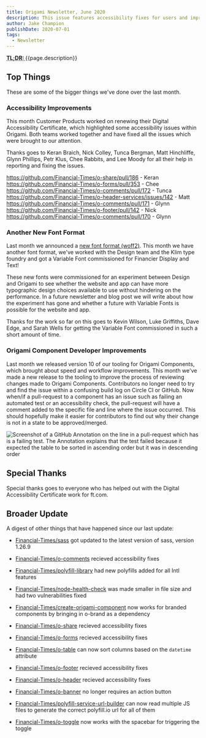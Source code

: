 ```yaml
---
title: Origami Newsletter, June 2020
description: This issue features accessibility fixes for users and improvements for developers.
author: Jake Champion
publishDate: 2020-07-01
tags:
  - Newsletter
---
```


<abbr title="Too long; didn't read">
	<strong>
	TL;DR:
	</strong>
</abbr> {{page.description}}

## Top Things

These are some of the bigger things we've done over the last month.

### Accessibility Improvements

This month Customer Products worked on renewing their Digital Accessibility Certificate, which highlighted some accessibility issues within Origami. Both teams worked together and have fixed all the issues which were brought to our attention.

Thanks goes to Keran Braich, Nick Colley, Tunca Bergman, Matt Hinchliffe, Glynn Phillips, Petr Klus, Chee Rabbits, and Lee Moody for all their help in reporting and fixing the issues.

https://github.com/Financial-Times/o-share/pull/186 - Keran
https://github.com/Financial-Times/o-forms/pull/353 - Chee
https://github.com/Financial-Times/o-comments/pull/172 - Tunca
https://github.com/Financial-Times/o-header-services/issues/142 - Matt
https://github.com/Financial-Times/o-comments/pull/171 - Glynn
https://github.com/Financial-Times/o-footer/pull/142 - Nick
https://github.com/Financial-Times/o-comments/pull/170 - Glynn

### Another New Font Format

Last month we announced a [new font format (woff2)](/blog/2020/06/01/newsletter/#a-new-font-format). This month we have another font format, we've worked with the Design team and the Klim type foundry and got a Variable Font commissioned for Financier Display and Text!

These new fonts were commissioned for an experiment between Design and Origami to see whether the website and app can have more typographic design choices available to use without hindering on the performance. In a future newsletter and blog post we will write about how the experiment has gone and whether a future with Variable Fonts is possible for the website and app.

Thanks for the work so far on this goes to Kevin Wilson, Luke Griffiths, Dave Edge, and Sarah Wells for getting the Variable Font commissioned in such a short amount of time.

### Origami Component Developer Improvements

Last month we released version 10 of our tooling for Origami Components, which brought about speed and workflow improvements. This month we've made a new release to the tooling to improve the process of reviewing changes made to Origami Components. Contributors no longer need to try and find the issue within a confusing build log on Circle CI or GitHub. Now when/if a pull-request to a component has an issue such as failing an automated test or an accessibility check, the pull-request will have a comment added to the specific file and line where the issue occurred. This should hopefully make it easier for contributors to find out why their change is not in a state to be approved/merged.

<image src="https://user-images.githubusercontent.com/1569131/86256449-3f5e3c00-bbb0-11ea-9b53-4d09c4b4802e.png" alt="Screenshot of a GitHub Annotation on the line in a pull-request which has is a failing test. The Annotation explains that the test failed because it expected the table to be sorted in ascending order but it was in descending order" />

## Special Thanks

Special thanks goes to everyone who has helped out with the Digital Accessibility Certificate work for ft.com.

## Broader Update

A digest of other things that have happened since our last update:

- [Financial-Times/sass](https://github.com/repos/Financial-Times/sass) got updated to the latest version of sass, version 1.26.9

- [Financial-Times/o-comments](https://github.com/repos/Financial-Times/o-comments) recieved accessibility fixes

- [Financial-Times/polyfill-library](https://github.com/repos/Financial-Times/polyfill-library) had new polyfills added for all Intl features

- [Financial-Times/node-health-check](https://github.com/repos/Financial-Times/node-health-check) was made smaller in file size and had two vulnerabilities fixed

- [Financial-Times/create-origami-component](https://github.com/repos/Financial-Times/create-origami-component) now works for branded components by bringing in o-brand as a dependency

- [Financial-Times/o-share](https://github.com/repos/Financial-Times/o-share) recieved accessibility fixes

- [Financial-Times/o-forms](https://github.com/repos/Financial-Times/o-forms) recieved accessibility fixes

- [Financial-Times/o-table](https://github.com/repos/Financial-Times/o-table) can now sort columns based on the `datetime` attribute

- [Financial-Times/o-footer](https://github.com/repos/Financial-Times/o-footer) recieved accessibility fixes

- [Financial-Times/o-header](https://github.com/repos/Financial-Times/o-header) recieved accessibility fixes

- [Financial-Times/o-banner](https://github.com/repos/Financial-Times/o-banner) no longer requires an action button

- [Financial-Times/polyfill-service-url-builder](https://github.com/repos/Financial-Times/polyfill-service-url-builder) can now read multiple JS files to generate the correct polyfill.io url for all of them

- [Financial-Times/o-toggle](https://github.com/repos/Financial-Times/o-toggle) now works with the spacebar for triggering the toggle

